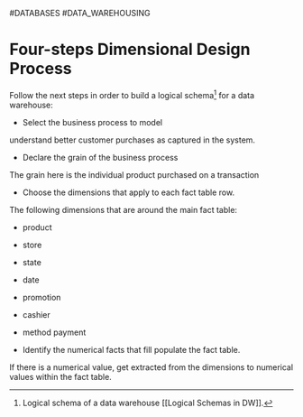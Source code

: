 #DATABASES #DATA_WAREHOUSING

# Four-steps Dimensional Design Process



Follow the next steps in order to build a logical schema[^1] for a data warehouse: 

* Select the business process to model

understand better customer purchases as captured in the system. 

* Declare the grain of the business process

The grain here is the individual product purchased on a transaction


* Choose the dimensions that apply to each fact table row.

The following dimensions that are around the main fact table: 

* product
* store
* state
* date
* promotion
* cashier
* method payment

* Identify the numerical facts that fill populate the fact table. 

If there is a numerical value, get extracted from the dimensions to numerical values within the fact table. 



[^1]: Logical schema of a data warehouse [[Logical Schemas in DW]]. 